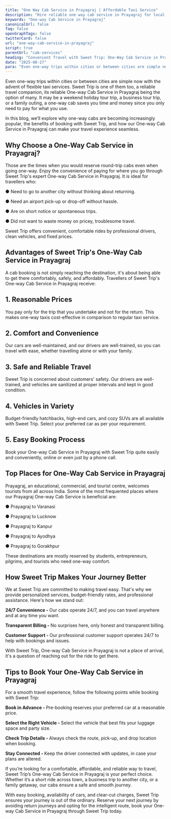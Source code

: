 ```yaml
---
title: "One Way Cab Service in Prayagraj | Affordable Taxi Service"
description: "Hire reliable one way cab service in Prayagraj for local travel, airport transfers, and outstation trips. Affordable fares, safe rides, and professional drivers available 24/7"
keywords: "One-way Cab Service in Prayagraj"
canonicalUrl: false
faq: false
openGraphTags: false
twitterCard: false
url: "one-way-cab-service-in-prayagraj"
script: true
parentUrl: "cab-services"
heading: "Convenient Travel with Sweet Trip: One-Way Cab Service in Prayagraj"
date: "2025-08-27"
para: "Even one-way trips within cities or between cities are simple now with the advent of flexible taxi services. Sweet Trip is one of them too, a reliable travel companion, its reliable One-way Cab Service in Prayagraj being the option of many. It may be a weekend holiday tour trip, a business tour trip, or a family outing, a one-way cab saves you time and money since you only need to pay for what you use."
---
```


<p>Even one-way trips within cities or between cities are simple now with the advent of flexible taxi services. Sweet Trip is one of them too, a reliable travel companion, its reliable One-way Cab Service in Prayagraj being the option of many. It may be a weekend holiday tour trip, a business tour trip, or a family outing, a one-way cab saves you time and money since you only need to pay for what you use.
</p>
<p className="mt-2">In this blog, we’ll explore why one-way cabs are becoming increasingly popular, the benefits of booking with Sweet Trip, and how our One-way Cab Service in Prayagraj can make your travel experience seamless.</p>
<h2 className="mt-5 font-bold">
Why Choose a One-Way Cab Service in Prayagraj?
</h2>
<p>
               Those are the times when you would reserve round-trip cabs even when going one-way. Enjoy the convenience of paying for where you go through Sweet Trip's expert One-way Cab Service in Prayagraj. It is ideal for travellers who:
              </p>
              <p className="mt-2">
                ●	Need to go to another city without thinking about returning.
              </p>
              <p>
                ●	Need an airport pick-up or drop-off without hassle.
              </p>
              <p>
                ●	Are on short notice or spontaneous trips.
              </p>
              <p>
               ●	Did not want to waste money on pricey, troublesome travel.
              </p>
              <p className="mt-2">
                Sweet Trip offers convenient, comfortable rides by professional drivers, clean vehicles, and fixed prices.
              </p>
             <h2 className="mt-5 font-bold">
                Advantages of Sweet Trip's One-Way Cab Service in Prayagraj
              </h2>
              <p>
              A cab booking is not simply reaching the destination, it's about being able to get there comfortably, safely, and affordably. Travellers of Sweet Trip's One-way Cab Service in Prayagraj receive:
              </p>
         <h2 className="mt-5 font-bold">
            1. Reasonable Prices
              </h2>
              <p>
               You pay only for the trip that you undertake and not for the return. This makes one-way taxis cost-effective in comparison to regular taxi service.
              </p>
              <h2 className="mt-5 font-bold">
               2. Comfort and Convenience
              </h2>
              <p>Our cars are well-maintained, and our drivers are well-trained, so you can travel with ease, whether travelling alone or with your family.</p>
             <h2 className="mt-5 font-bold">
               3. Safe and Reliable Travel
              </h2>
              <p>
             Sweet Trip is concerned about customers' safety. Our drivers are well-trained, and vehicles are sanitized at proper intervals and kept in good condition.
              </p>
              <h2 className="mt-5 font-bold">
               4. Vehicles in Variety
              </h2>
              <p>
             Budget-friendly hatchbacks, high-end cars, and cozy SUVs are all available with Sweet Trip. Select your preferred car as per your requirement.
              </p>
               <h2 className="mt-5 font-bold">
              5. Easy Booking Process
              </h2>
              <p>
            Book your One-way Cab Service in Prayagraj with Sweet Trip quite easily and conveniently, online or even just by a phone call.
              </p>
              <h2 className="mt-5 font-bold">Top Places for One-Way Cab Service in Prayagraj</h2>
              <p>Prayagraj, an educational, commercial, and tourist centre, welcomes tourists from all across India. Some of the most frequented places where our Prayagraj One-way Cab Service is beneficial are:</p>
               <p className="mt-2">
                ●	Prayagraj to Varanasi
              </p>
              <p>
                ●	Prayagraj to Lucknow
              </p>
              <p>
                ●	Prayagraj to Kanpur
              </p>
              <p>●	Prayagraj to Ayodhya</p>
              <p>●	Prayagraj to Gorakhpur</p>
              <p className="mt-2">These destinations are mostly reserved by students, entrepreneurs, pilgrims, and tourists who need one-way comfort.</p>
               <h2 className="mt-5 font-bold">
              How Sweet Trip Makes Your Journey Better
              </h2>
              <p>
            We at Sweet Trip are committed to making travel easy. That's why we provide personalized services, budget-friendly rates, and professional assistance. Here's how we stand out:
              </p>
               <p className="mt-2">
                <strong>24/7 Convenience - </strong> Our cabs operate 24/7, and you can travel anywhere and at any time you want.
              </p>
              <p>
                <strong>Transparent Billing - </strong> No surprises here, only honest and transparent billing.
              </p>
              <p>
                <strong>Customer Support - </strong> Our professional customer support operates 24/7 to help with bookings and issues.
              </p>
              <p className="mt-2">
                With Sweet Trip, One-way Cab Service in Prayagraj is not a place of arrival, it's a question of reaching out for the ride to get there.
              </p>
              <h2 className="mt-5 font-bold">
              Tips to Book Your One-Way Cab Service in Prayagraj
              </h2>
             <p>
               For a smooth travel experience, follow the following points while booking with Sweet Trip:</p>
                <p><strong>Book in Advance - </strong> Pre-booking reserves your preferred car at a reasonable price.</p>
                <p><strong>Select the Right Vehicle - </strong>Select the vehicle that best fits your luggage space and party size.</p>
                <p><strong>Check Trip Details - </strong> Always check the route, pick-up, and drop location when booking.</p>
                   <p><strong>Stay Connected - </strong> Keep the driver connected with updates, in case your plans are altered.</p>
              <p className="mt-2">If you’re looking for a comfortable, affordable, and reliable way to travel, Sweet Trip’s One-way Cab Service in Prayagraj is your perfect choice. Whether it’s a short ride across town, a business trip to another city, or a family getaway, our cabs ensure a safe and smooth journey.</p>
              <p className="mt-2">With easy booking, availability of cars, and clear-cut charges, Sweet Trip ensures your journey is out of the ordinary. Reserve your next journey by avoiding return journeys and opting for the intelligent route, book your One-way Cab Service in Prayagraj through Sweet Trip today.</p>
